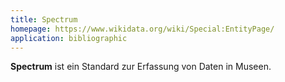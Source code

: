 ```yaml
---
title: Spectrum
homepage: https://www.wikidata.org/wiki/Special:EntityPage/
application: bibliographic
---
```


**Spectrum** ist ein Standard zur Erfassung von Daten in Museen.
